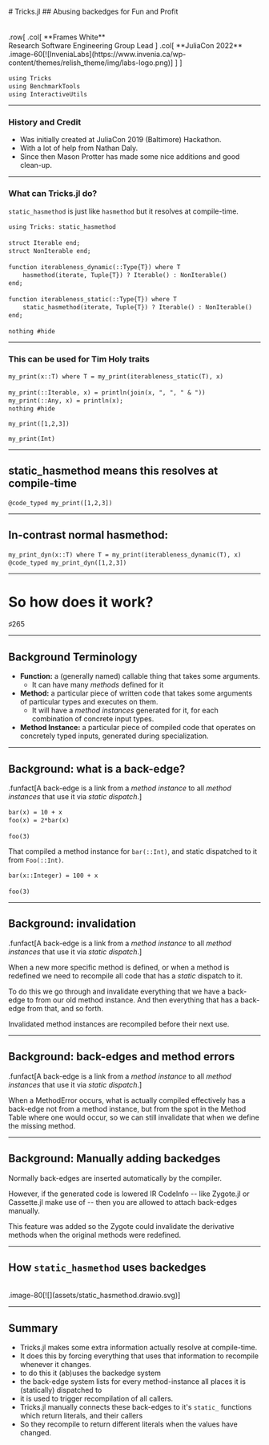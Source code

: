 <br>
# Tricks.jl
## Abusing backedges for Fun and Profit
<br>
<br>
<br>
.row[
.col[
    **Frames White** <br>
    Research Software Engineering Group Lead
]
.col[
**JuliaCon 2022**
.image-60[![InveniaLabs](https://www.invenia.ca/wp-content/themes/relish_theme/img/labs-logo.png)]    
] 
]

```@setup demo
using Tricks
using BenchmarkTools
using InteractiveUtils
```

---

### History and Credit

 - Was initially created at JuliaCon 2019 (Baltimore) Hackathon.
 - With a lot of help from Nathan Daly.
 - Since then Mason Protter has made some nice additions and good clean-up.


--- 

### What can Tricks.jl do?

`static_hasmethod` is just like `hasmethod` but it resolves at compile-time.

```@example demo
using Tricks: static_hasmethod

struct Iterable end;
struct NonIterable end;

function iterableness_dynamic(::Type{T}) where T
    hasmethod(iterate, Tuple{T}) ? Iterable() : NonIterable()
end;

function iterableness_static(::Type{T}) where T
    static_hasmethod(iterate, Tuple{T}) ? Iterable() : NonIterable()
end;

nothing #hide
```

---

### This can be used for Tim Holy traits

```@example demo
my_print(x::T) where T = my_print(iterableness_static(T), x)

my_print(::Iterable, x) = println(join(x, ", ", " & "))
my_print(::Any, x) = println(x);
nothing #hide
```

```@example demo
my_print([1,2,3])
```

```@example demo
my_print(Int)
```

---

## static_hasmethod means this resolves at compile-time

```@example demo
@code_typed my_print([1,2,3])
```
---
## In-contrast normal hasmethod:

```@example demo
my_print_dyn(x::T) where T = my_print(iterableness_dynamic(T), x)
@code_typed my_print_dyn([1,2,3])
```

---

# So how does it work?


♯265

---

## Background Terminology

 - **Function:** a (generally named) callable thing that takes some arguments.
     - It can have many *methods* defined for it
 - **Method:** a particular piece of written code that takes some arguments of particular types and executes on them.
     - It will have a *method instances* generated for it, for each combination of concrete input types.
-  **Method Instance:** a particular piece of compiled code that operates on concretely typed inputs, generated during specialization.


---

## Background: what is a back-edge?
.funfact[A back-edge is a link from a _method instance_ to all _method instances_ that use it via _static dispatch_.]

```@example demo
bar(x) = 10 + x
foo(x) = 2*bar(x)

foo(3)
```
That compiled a method instance for `bar(::Int)`, and static dispatched to it from `Foo(::Int)`.

```@example demo
bar(x::Integer) = 100 + x

foo(3)
```

---

## Background: invalidation
.funfact[A back-edge is a link from a _method instance_ to all _method instances_ that use it via _static dispatch_.] 

When a new more specific method is defined, or when a method is redefined we need to recompile all code that has a *static* dispatch to it.

To do this we go through and invalidate everything that we have a back-edge to from our old method instance.
And then everything that has a back-edge from that, and so forth.

Invalidated method instances are recompiled before their next use.

---

## Background: back-edges and method errors
.funfact[A back-edge is a link from a _method instance_ to all _method instances_ that use it via _static dispatch_.]

When a MethodError occurs, what is actually compiled effectively has a back-edge not from a method instance, but from the spot in the Method Table where one would occur, so we can still invalidate that when we define the missing method. 

---

## Background: Manually adding backedges

Normally back-edges are inserted automatically by the compiler.

However, if the generated code is lowered IR CodeInfo -- like Zygote.jl or Cassette.jl make use of -- then you are allowed to attach back-edges manually.

This feature was added so the Zygote could invalidate the derivative methods when the original methods were redefined.

---

## How `static_hasmethod` uses backedges
<br>
.image-80[![](assets/static_hasmethod.drawio.svg)]

---

## Summary
 - Tricks.jl makes some extra information actually resolve at compile-time.
 - It does this by forcing everything that uses that information to recompile whenever it changes.
 - to do this it (ab)uses the backedge system
 - the back-edge system lists for every method-instance all places it is (statically) dispatched to
 - it is used to trigger recompilation of all callers.
 - Tricks.jl manually connects these back-edges to it's `static_` functions which return literals, and their callers
 - So they recompile to return different literals when the values have changed.


